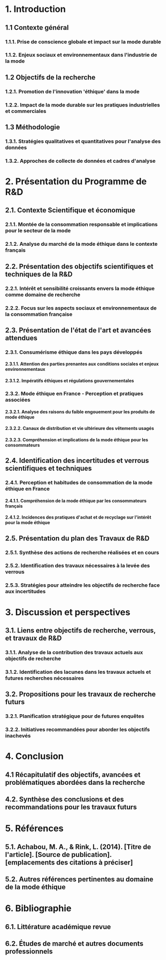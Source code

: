 # 1. Introduction
## 1.1 Contexte général
### 1.1.1. Prise de conscience globale et impact sur la mode durable
### 1.1.2. Enjeux sociaux et environnementaux dans l'industrie de la mode
## 1.2 Objectifs de la recherche
### 1.2.1. Promotion de l'innovation 'éthique' dans la mode
### 1.2.2. Impact de la mode durable sur les pratiques industrielles et commerciales
## 1.3 Méthodologie
### 1.3.1. Stratégies qualitatives et quantitatives pour l'analyse des données
### 1.3.2. Approches de collecte de données et cadres d'analyse

# 2. Présentation du Programme de R&D
## 2.1. Contexte Scientifique et économique
### 2.1.1. Montée de la consommation responsable et implications pour le secteur de la mode
### 2.1.2. Analyse du marché de la mode éthique dans le contexte français
## 2.2. Présentation des objectifs scientifiques et techniques de la R&D
### 2.2.1. Intérêt et sensibilité croissants envers la mode éthique comme domaine de recherche
### 2.2.2. Focus sur les aspects sociaux et environnementaux de la consommation française
## 2.3. Présentation de l'état de l'art et avancées attendues
### 2.3.1. Consumérisme éthique dans les pays développés
#### 2.3.1.1. Attention des parties prenantes aux conditions sociales et enjeux environnementaux
#### 2.3.1.2. Impératifs éthiques et régulations gouvernementales
### 2.3.2. Mode éthique en France - Perception et pratiques associées
#### 2.3.2.1. Analyse des raisons du faible engouement pour les produits de mode éthique
#### 2.3.2.2. Canaux de distribution et vie ultérieure des vêtements usagés
#### 2.3.2.3. Compréhension et implications de la mode éthique pour les consommateurs
## 2.4. Identification des incertitudes et verrous scientifiques et techniques
### 2.4.1. Perception et habitudes de consommation de la mode éthique en France
#### 2.4.1.1. Compréhension de la mode éthique par les consommateurs français
#### 2.4.1.2. Incidences des pratiques d'achat et de recyclage sur l'intérêt pour la mode éthique
## 2.5. Présentation du plan des Travaux de R&D
### 2.5.1. Synthèse des actions de recherche réalisées et en cours
### 2.5.2. Identification des travaux nécessaires à la levée des verrous
### 2.5.3. Stratégies pour atteindre les objectifs de recherche face aux incertitudes

# 3. Discussion et perspectives
## 3.1. Liens entre objectifs de recherche, verrous, et travaux de R&D
### 3.1.1. Analyse de la contribution des travaux actuels aux objectifs de recherche
### 3.1.2. Identification des lacunes dans les travaux actuels et futures recherches nécessaires
## 3.2. Propositions pour les travaux de recherche futurs
### 3.2.1. Planification stratégique pour de futures enquêtes
### 3.2.2. Initiatives recommandées pour aborder les objectifs inachevés

# 4. Conclusion
## 4.1 Récapitulatif des objectifs, avancées et problématiques abordées dans la recherche
## 4.2. Synthèse des conclusions et des recommandations pour les travaux futurs

# 5. Références
## 5.1. Achabou, M. A., & Rink, L. (2014). [Titre de l'article]. [Source de publication]. [emplacements des citations à préciser]
## 5.2. Autres références pertinentes au domaine de la mode éthique

# 6. Bibliographie
## 6.1. Littérature académique revue
## 6.2. Études de marché et autres documents professionnels